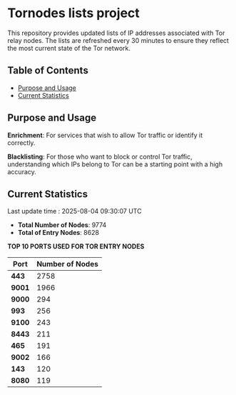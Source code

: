 # Tornodes lists project

This repository provides updated lists of IP addresses associated with Tor relay nodes. The lists are refreshed every 30 minutes to ensure they reflect the most current state of the Tor network.

## Table of Contents

- [Purpose and Usage](#purpose-and-usage)
- [Current Statistics](#current-statistics)


## Purpose and Usage

**Enrichment**: For services that wish to allow Tor traffic or identify it correctly.

**Blacklisting**: For those who want to block or control Tor traffic, understanding which IPs belong to Tor can be a starting point with a high accuracy.

## Current Statistics

Last update time : 2025-08-04 09:30:07 UTC

- **Total Number of Nodes**: 9774
- **Total of Entry Nodes**: 8628

**TOP 10 PORTS USED FOR TOR ENTRY NODES**

| **Port** | **Number of Nodes** |
|------|-----------------|
| **443**   | 2758  |
| **9001**   | 1966  |
| **9000**   | 294  |
| **993**   | 256  |
| **9100**   | 243  |
| **8443**   | 211  |
| **465**   | 191  |
| **9002**   | 166  |
| **143**   | 120  |
| **8080**   | 119  |

